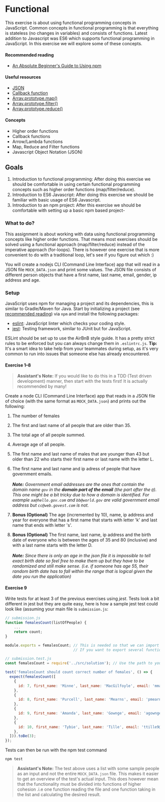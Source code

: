# Functional
This exercise is about using functional programming concepts in JavaScript. Common concepts in functional programming is
 that everything is stateless (no changes in variables) and consists of functions. Latest addition to Javascript was ES6
 which supports functional programming in JavaScript. In this exercise we will explore some of these concepts.

#### Recommended reading
- [An Absolute Beginner's Guide to Using npm](https://nodesource.com/blog/an-absolute-beginners-guide-to-using-npm/)

#### Useful resources
- [JSON](https://www.json.org/json-en.html)
- [Callback function](https://developer.mozilla.org/en-US/docs/Glossary/Callback_function)
- [Array.prototype.map()](https://developer.mozilla.org/en-US/docs/Web/JavaScript/Reference/Global_Objects/Array/map)
- [Array.prototype.filter()](https://developer.mozilla.org/en-US/docs/Web/JavaScript/Reference/Global_Objects/Array/filter)
- [Array.prototype.reduce()](https://developer.mozilla.org/en-US/docs/Web/JavaScript/Reference/Global_Objects/Array/reduce)

#### Concepts
- Higher order functions
- Callback functions
- Arrow/Lambda functions
- Map, Reduce and Filter functions
- Javascript Object Notation (JSON)

## Goals
1. Introduction to functional programming:​ After doing this exercise we should be comfortable in using certain
functional programming concepts such as higher order functions (map/filter/reduce).
2. Introduction to ES6 Javascript:​ After doing this exercise we should be familiar with basic usage of ES6 Javascript.
3. Introduction to an npm project: After this exercise we should be comfortable with setting up a basic npm based project-

### What to do?
This assignment is about working with data using functional programming concepts like higher order functions. That means most exercises should
be solved using a functional approach (map/filter/reduce) instead of the imperative approach (for-loops). There is however one exercise that is
more convenient to do with a traditional loop, let's see if you figure out which :)

You will create a nodejs CLI (Command Line Interface) app that will read in a JSON file `MOCK_DATA.json` and print some values. The JSON file consists of different person objects that have a first name, last name, email, gender, ip address and age.
 
### Setup
JavaScript uses npm for managing a project and its dependencies, this is similar to Gradle/Maven for Java.
Start by initializing a project (see [recommended reading](#recommended-reading)) via `npm` and install the following packages:
- [eslint](https://eslint.org/): JavaScript linter which checks your coding style.
- [jest](https://jestjs.io/): Testing framework, similar to JUnit but for JavaScript.

ESLint should be set up to use the AirBnB style guide. It has a pretty strict rules to be enforced but you can always
change them in `.eslintrc.js`. **Tip:** It's a smart idea to take help from your teammates during setup, as it's very common to
run into issues that someone else has already encountered.
 
#### Exercise 1–8
> **Assistant's Note:** If you would like to do this in a TDD (Test driven development)
> manner, then start with the tests first! It is actually recommended by many!

Create a node CLI (Command Line Interface) app that reads in a JSON file of choice (with the same format as `MOCK_DATA.json`) and prints out the following:
1. The number of females
2. The first and last name of all people that are older than 35.
3. The total age of all people summed.

4. Average age of all people.
5. The first name and last name of males that are younger than 43 but older than 22 who starts their first name or last name with the letter L.
6. The first name and last name and ip adress of people that have government emails.<br/><br/>_**Note:** Government email addresses are the ones that contain the domain name `gov` in the **domain part of the email** (the part after the `@`). This one might be a bit tricky due to how a domain is identified. For example `aa@hello.gov.com` and `bb@world.gov` are valid government email address but `cc@web.govest.com` is not._

7. **Bonus (Optional)** The age (incremented by 10), name, ip address and year for everyone that has a first name that starts with letter 'k' and last name that ends with letter 's'. 
8. **Bonus (Optional)** The first name, last name, ip address and the birth date of everyone who is between the ages of 35 and 80 (inclusive) and with a last name starts with the letter D.<br/><br/>_**Note:** Since there is only an age in the json file it is impossible to tell exact birth date so feel free to make them up but they have to be randomized and still make sense. (i.e. if someone has age 55, their random birth date has to fall within the range that is logical given the date you run the application)_


#### Exercise 9
Write tests for at least 3 of the previous exercises using _jest_. Tests look a bit different in jest but they are quite easy,
here is how a sample jest test could look like (assuming your main file is `submission.js`:
```javascript
// submission.js
function femalesCount(listOfPeople) {
    ...
    return count;
}

module.exports = femalesCount; // This is needed so that we can import it in another file
                               // If you want to export several functions, put them all inside an object and export the object
```
```javascript
// submission.test.js
const femalesCount = require('../src/solution'); // Use the path to your submission file

test('femalesCount should count correct number of females', () => {
  expect(femalesCount([
    {
      id: 7, first_name: 'Minne', last_name: 'MacGilfoyle', email: 'mmacgilfoyle6@amazon.co.jp', gender: 'Female', ip_address: '12.246.212.112', age: 54,
    },
    {
      id: 8, first_name: 'Purcell', last_name: 'Mearns', email: 'pmearns7@chicagotribune.com', gender: 'Male', ip_address: '60.16.88.134', age: 24,
    },
    {
      id: 9, first_name: 'Amanda', last_name: 'Gownge', email: 'agownge8@t.co', gender: 'Female', ip_address: '246.160.41.135', age: 95,
    },
    {
      id: 10, first_name: 'Tybie', last_name: 'Tille', email: 'ttille9@cargocollective.com', gender: 'Female', ip_address: '82.56.248.7', age: 30,
    },
  ])).toBe(3);
});

```
Tests can then be run with the npm test command
```bash
npm test
```
> **Assistant's Note:**
> The test above uses a list with some sample people as an input and not the entire `MOCK_DATA.json` file. This makes it easier to get an overview of
> the test's actual input. This does however mean that the functionality must be divided into functions of higher cohesion
> .i.e one function reading the file and one function taking in the list and calculating the desired result.

###
